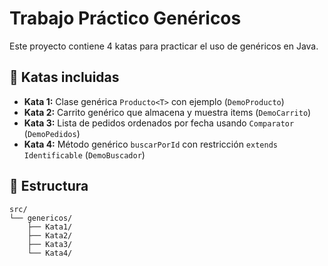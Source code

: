 # Trabajo Práctico Genéricos

Este proyecto contiene 4 katas para practicar el uso de genéricos en Java.

## 🧪 Katas incluidas

- **Kata 1:** Clase genérica `Producto<T>` con ejemplo (`DemoProducto`)
- **Kata 2:** Carrito genérico que almacena y muestra items (`DemoCarrito`)
- **Kata 3:** Lista de pedidos ordenados por fecha usando `Comparator` (`DemoPedidos`)
- **Kata 4:** Método genérico `buscarPorId` con restricción `extends Identificable` (`DemoBuscador`)

## 📁 Estructura

```plaintext
src/
└── genericos/
    ├── Kata1/
    ├── Kata2/
    ├── Kata3/
    └── Kata4/